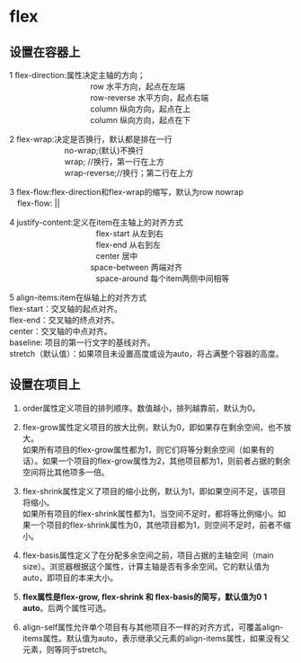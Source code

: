 # flex

## 设置在容器上

1 flex-direction:属性决定主轴的方向；  
　　　　　　　　　　 row 水平方向，起点在左端  
　　　　　　　　　　 row-reverse  水平方向，起点右端  
　　　　　　　　　　 column 纵向方向，起点在上  
　　　　　　　　　　 column 纵向方向，起点在下  

2 flex-wrap:决定是否换行，默认都是排在一行  
　　　　　　　no-wrap;(默认)不换行  
　　　　　　　wrap; //换行，第一行在上方  
　　　　　　　wrap-reverse;//换行；第二行在上方  

3 flex-flow:flex-direction和flex-wrap的缩写，默认为row nowrap  
　flex-flow:<flex-direction> ||<flex-wrap>  

4 justify-content:定义在item在主轴上的对齐方式  
　　　　　　　　　　　flex-start 从左到右  
　　　　　　　　　　　flex-end   从右到左  
　　　　　　　　　　　center     居中  
　　　　　　　　　　  space-between 两端对齐  
　　　　　　　　　　　space-around   每个item两侧中间相等  

5 align-items:item在纵轴上的对齐方式  
                flex-start：交叉轴的起点对齐。  
                flex-end：交叉轴的终点对齐。  
                center：交叉轴的中点对齐。  
                baseline: 项目的第一行文字的基线对齐。  
                stretch（默认值）：如果项目未设置高度或设为auto，将占满整个容器的高度。  



## 设置在项目上  

1. order属性定义项目的排列顺序。数值越小，排列越靠前，默认为0。  

2. flex-grow属性定义项目的放大比例，默认为0，即如果存在剩余空间，也不放大。  
如果所有项目的flex-grow属性都为1，则它们将等分剩余空间（如果有的话）。如果一个项目的flex-grow属性为2，其他项目都为1，则前者占据的剩余空间将比其他项多一倍。

3. flex-shrink属性定义了项目的缩小比例，默认为1，即如果空间不足，该项目将缩小。  
如果所有项目的flex-shrink属性都为1，当空间不足时，都将等比例缩小。如果一个项目的flex-shrink属性为0，其他项目都为1，则空间不足时，前者不缩小。

4. flex-basis属性定义了在分配多余空间之前，项目占据的主轴空间（main size）。浏览器根据这个属性，计算主轴是否有多余空间。它的默认值为auto，即项目的本来大小。

5. **flex属性是flex-grow, flex-shrink 和 flex-basis的简写，默认值为0 1 auto**。后两个属性可选。

6. align-self属性允许单个项目有与其他项目不一样的对齐方式，可覆盖align-items属性。默认值为auto，表示继承父元素的align-items属性，如果没有父元素，则等同于stretch。



